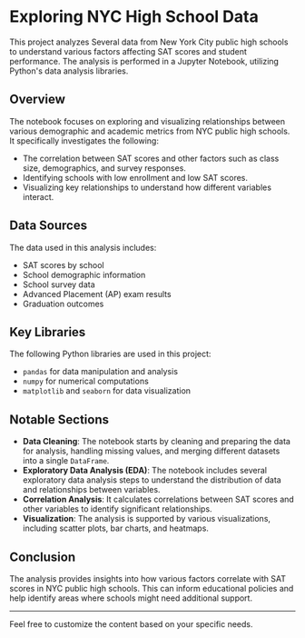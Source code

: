 # Exploring NYC High School Data


This project analyzes Several data from New York City public high schools to understand various factors affecting SAT scores and student performance. The analysis is performed in a Jupyter Notebook, utilizing Python's data analysis libraries.

## Overview

The notebook focuses on exploring and visualizing relationships between various demographic and academic metrics from NYC public high schools. It specifically investigates the following:

- The correlation between SAT scores and other factors such as class size, demographics, and survey responses.
- Identifying schools with low enrollment and low SAT scores.
- Visualizing key relationships to understand how different variables interact.

## Data Sources

The data used in this analysis includes:

- SAT scores by school
- School demographic information
- School survey data
- Advanced Placement (AP) exam results
- Graduation outcomes

## Key Libraries

The following Python libraries are used in this project:

- `pandas` for data manipulation and analysis
- `numpy` for numerical computations
- `matplotlib` and `seaborn` for data visualization

## Notable Sections

- **Data Cleaning**: The notebook starts by cleaning and preparing the data for analysis, handling missing values, and merging different datasets into a single `DataFrame`.
- **Exploratory Data Analysis (EDA)**: The notebook includes several exploratory data analysis steps to understand the distribution of data and relationships between variables.
- **Correlation Analysis**: It calculates correlations between SAT scores and other variables to identify significant relationships.
- **Visualization**: The analysis is supported by various visualizations, including scatter plots, bar charts, and heatmaps.



## Conclusion

The analysis provides insights into how various factors correlate with SAT scores in NYC public high schools. This can inform educational policies and help identify areas where schools might need additional support.



---

Feel free to customize the content based on your specific needs.

